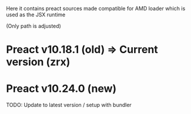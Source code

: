 Here it contains preact sources
made compatible for AMD loader
which is used as the JSX runtime

(Only path is adjusted)

# Preact v10.18.1 (old) => Current version (zrx)
# Preact v10.24.0 (new)

TODO: Update to latest version / setup with bundler